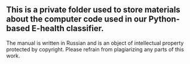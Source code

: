 ## This is a private folder used to store materials about the computer code used in our Python-based E-health classifier.

The manual is written in Russian and is an object of intellectual property protected by copyright. Please refrain from plagiarizing any parts of this work.
